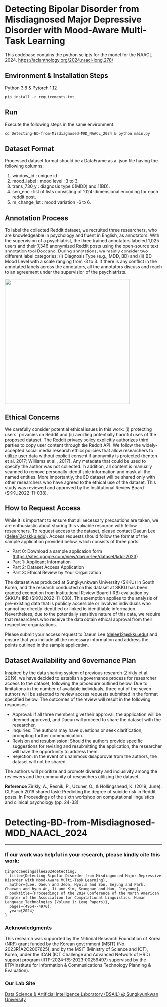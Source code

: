 # Detecting Bipolar Disorder from Misdiagnosed Major Depressive Disorder with Mood-Aware Multi-Task Learning
This codebase contains the python scripts for the model for the NAACL 2024. https://aclanthology.org/2024.naacl-long.278/

## Environment & Installation Steps
Python 3.8 & Pytorch 1.12
```
pip install -r requirements.txt
```

## Run
Execute the following steps in the same environment:
```
cd Detecting-BD-from-Misdiagnosed-MDD_NAACL_2024 & python main.py
```

## Dataset Format
Processed dataset format should be a DataFrame as a .json file having the following columns:
1. window_id : unique id
2. mood_label : mood level -3 to 3.  
3. trans_730_y : diagnosis type 0(MDD) and 1(BD). 
4. sen_enc : list of lists consisting of 1024-dimensional encoding for each reddit post.
5. m_change_1st : mood variation -6 to 6.

## Annotation Process
To label the collected Reddit dataset, we recruited three researchers, who are knowledgeable in psychology and fluent in English, as annotators. With the supervision of a psychiatrist, the three trained annotators labeled 1,025 users and their 7,346 anonymized Reddit posts using the open-source text annotation tool Doccano. During annotations, we mainly consider two different label categories: (i) Diagnosis Type (e.g., MDD, BD) and (ii) BD Mood Level with a scale ranging from -3 to 3. If there is any conflict in the annotated labels across the annotators, all the annotators discuss and reach to an agreement under the supervision of the psychiatrists. 

<img src = "https://github.com/DSAIL-SKKU/Detecting-BD-from-Misdiagnosed-MDD_NAACL_2024/assets/64242572/48b52b1b-5e2a-49dd-9a3c-8ee157e6ce4b" width="400">

## Ethical Concerns
We carefully consider potential ethical issues in this work: (i) protecting users' privacies on Reddit and (ii) avoiding potentially harmful uses of the proposed dataset. The Reddit privacy policy explicitly authorizes third parties to copy user content through the Reddit API. We follow the widely-accepted social media research ethics policies that allow researchers to utilize user data without explicit consent if anonymity is protected (benton et al. 2017; Williams et al., 2017). Any metadata that could be used to specify the author was not collected. In addition, all content is manually scanned to remove personally identifiable information and mask all the named entities. More importantly, the BD dataset will be shared only with other researchers who have agreed to the ethical use of the dataset. This study was reviewed and approved by the Institutional Review Board (SKKU2022-11-038).

## How to Request Access
While it is important to ensure that all necessary precautions are taken, we are enthusiastic about sharing this valuable resource with fellow researchers. To request access to the dataset, please contact Daeun Lee (delee12@skku.edu). Access requests should follow the format of the sample application provided below, which consists of three parts:
- Part 0: Download a sample application form (https://sites.google.com/view/daeun-lee/dataset/kdd-2023)
- Part 1: Applicant Information
- Part 2: Dataset Access Application
- Part 3: Ethical Review by Your Organization

The dataset was produced at Sungkyunkwan University (SKKU) in South Korea, and the research conducted on this dataset at SKKU has been granted exemption from Institutional Review Board (IRB) evaluation by SKKU's IRB (SKKU2022-11-038). This exemption applies to the analysis of pre-existing data that is publicly accessible or involves individuals who cannot be directly identified or linked to identifiable information. Nevertheless, due to the potentially sensitive nature of this data, we require that researchers who receive the data obtain ethical approval from their respective organizations.

Please submit your access request to Daeun Lee (delee12@skku.edu) and ensure that you include all the necessary information and address the points outlined in the sample application.


## Dataset Availability and Governance Plan
Inspired by the data sharing system of previous research (Zirikly et al. 2019), we have decided to establish a governance process for researcher access to the dataset, following the procedure outlined below.
Due to limitations in the number of available individuals, three out of the seven authors will be selected to review access requests submitted in the format specified below. The outcomes of the review will result in the following responses:

- Approval: If all three members give their approval, the application will be deemed approved, and Daeun will proceed to share the dataset with the researcher.
- Inquiries: The authors may have questions or seek clarification, prompting further communication.
- Revision and resubmission: Should the authors provide specific suggestions for revising and resubmitting the application, the researcher will have the opportunity to address them.
- Rejection: In the event of unanimous disapproval from the authors, the dataset will not be shared.

The authors will prioritize and promote diversity and inclusivity among the reviewers and the community of researchers utilizing the dataset.

__Reference__
Zirikly, A., Resnik, P., Uzuner, O., & Hollingshead, K. (2019, June). CLPsych 2019 shared task: Predicting the degree of suicide risk in Reddit posts. In Proceedings of the sixth workshop on computational linguistics and clinical psychology (pp. 24-33)

# Detecting-BD-from-Misdiagnosed-MDD_NAACL_2024

---
### If our work was helpful in your research, please kindly cite this work:

```
@inproceedings{lee2024detecting,
  title={Detecting Bipolar Disorder from Misdiagnosed Major Depressive Disorder with Mood-Aware Multi-Task Learning},
  author={Lee, Daeun and Jeon, Hyolim and Son, Sejung and Park, Chaewon and hyun An, Ji and Kim, Seungbae and Han, Jinyoung},
  booktitle={Proceedings of the 2024 Conference of the North American Chapter of the Association for Computational Linguistics: Human Language Technologies (Volume 1: Long Papers)},
  pages={4954--4970},
  year={2024}
}
```

### Acknowledgments
This research was supported by the National Research Foundation of Korea (NRF) grant funded by the Korean government (MSIT) (No. 2023R1A2C2007625), and by the MSIT (Ministry of Science and ICT), Korea, under the ICAN (ICT
Challenge and Advanced Network of HRD) support program (IITP-2024-RS-2023-00259497) supervised by the IITP(Institute for Information & Communications Technology Planning & Evaluation).

### Our Lab Site
[Data Science & Artificial Intelligence Laboratory (DSAIL) @ Sungkyunkwan University](https://sites.google.com/view/datasciencelab/home)
